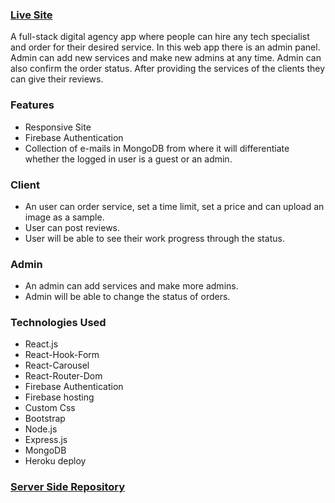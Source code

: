 ### [Live Site](https://complete-website-assignment11.web.app/)

A full-stack digital agency app where people can hire any tech specialist and order for their desired service. In this web app there is an admin panel. Admin can add new services and make new admins at any time. Admin can also confirm the order status. After providing the services of the clients they can give their reviews.

### Features

- Responsive Site
- Firebase Authentication
- Collection of e-mails in MongoDB from where it will differentiate whether the logged in user is a guest or an admin.

### Client

- An user can order service, set a time limit, set a price and can upload an image as a sample.
- User can post reviews.
- User will be able to see their work progress through the status.

### Admin

- An admin can add services and make more admins.
- Admin will be able to change the status of orders.

### Technologies Used

- React.js
- React-Hook-Form
- React-Carousel
- React-Router-Dom
- Firebase Authentication
- Firebase hosting
- Custom Css
- Bootstrap
- Node.js
- Express.js
- MongoDB
- Heroku deploy

### [Server Side Repository](https://github.com/Porgramming-Hero-web-course/complete-website-server-tareqhassan2014)
